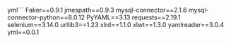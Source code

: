 yml```
Faker==0.9.1
jmespath==0.9.3
mysql-connector==2.1.6
mysql-connector-python==8.0.12
PyYAML==3.13
requests==2.19.1
selenium==3.14.0
urllib3==1.23
xlrd==1.1.0
xlwt==1.3.0
yamlreader==3.0.4
yml==0.0.1
```
